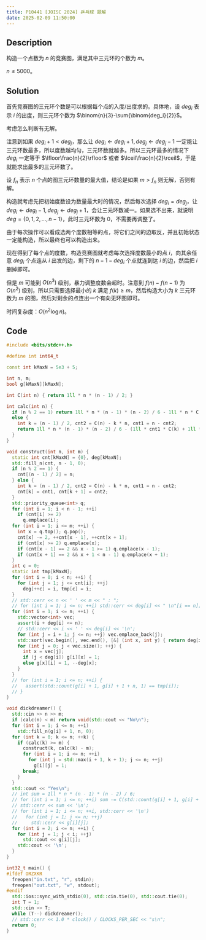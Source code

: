 ```yaml
---
title: P10441 [JOISC 2024] 乒乓球 题解
date: 2025-02-09 11:50:00
---
```


## Description

构造一个点数为 $n$ 的竞赛图，满足其中三元环的个数为 $m$。

$n\leq 5000$。

## Solution

首先竞赛图的三元环个数是可以根据每个点的入度/出度求的。具体地，设 $deg_i$ 表示 $i$ 的出度，则三元环个数为 $\binom{n}{3}-\sum{\binom{deg_i}{2}}$。

考虑怎么判断有无解。

注意到如果 $deg_i+1<deg_j$，那么让 $deg_i\leftarrow deg_i+1,deg_j\leftarrow deg_j-1$ 一定能让三元环数最多，所以度数越均匀，三元环数就越多。所以三元环最多的情况下 $deg_i$ 一定等于 $\lfloor\frac{n}{2}\rfloor$ 或者 $\lceil\frac{n}{2}\rceil$，于是就能求出最多的三元环数了。

设 $f_n$ 表示 $n$ 个点的图三元环数量的最大值，结论是如果 $m>f_n$ 则无解，否则有解。

构造就考虑先把初始度数设为数量最大时的情况，然后每次选择 $deg_i=deg_j$，让 $deg_i\leftarrow deg_i-1,deg_j\leftarrow deg_j+1$，会让三元环数减一。如果选不出来，就说明 $deg=\{0,1,2,\ldots,n-1\}$，此时三元环数为 $0$，不需要再调整了。

由于每次操作可以看成选两个度数相等的点，将它们之间的边取反，并且初始状态一定能构造，所以最终也可以构造出来。

现在得到了每个点的度数，构造竞赛图就考虑每次选择度数最小的点 $i$，向其余任意 $deg_i$ 个点连从 $i$ 出发的边，剩下的 $n-1-deg_i$ 个点就连到达 $i$ 的边，然后把 $i$ 删掉即可。

但是 $m$ 可能到 $O(n^3)$ 级别，暴力调整度数会超时。注意到 $f(n)-f(n-1)$ 为 $O(n^2)$ 级别，所以只需要选择最小的 $k$ 满足 $f(k)\geq m$，然后构造大小为 $k$ 三元环数为 $m$ 的图，然后对剩余的点连出一个有向无环图即可。

时间复杂度：$O(n^2\log n)$。

## Code

```cpp
#include <bits/stdc++.h>

#define int int64_t

const int kMaxN = 5e3 + 5;

int n, m;
bool g[kMaxN][kMaxN];

int C(int n) { return 1ll * n * (n - 1) / 2; }

int calc(int n) {
  if (n % 2 == 1) return 1ll * n * (n - 1) * (n - 2) / 6 - 1ll * n * C((n - 1) / 2);
  else {
    int k = (n - 1) / 2, cnt2 = C(n) - k * n, cnt1 = n - cnt2;
    return 1ll * n * (n - 1) * (n - 2) / 6 - (1ll * cnt1 * C(k) + 1ll * cnt2 * C(k + 1));
  }
}

void construct(int n, int m) {
  static int cnt[kMaxN] = {0}, deg[kMaxN];
  std::fill_n(cnt, n - 1, 0);
  if (n % 2 == 1) {
    cnt[(n - 1) / 2] = n;
  } else {
    int k = (n - 1) / 2, cnt2 = C(n) - k * n, cnt1 = n - cnt2;
    cnt[k] = cnt1, cnt[k + 1] = cnt2;
  }
  std::priority_queue<int> q;
  for (int i = 1; i < n - 1; ++i)
    if (cnt[i] >= 2)
      q.emplace(i);
  for (int i = 1; i <= m; ++i) {
    int x = q.top(); q.pop();
    cnt[x] -= 2, ++cnt[x - 1], ++cnt[x + 1];
    if (cnt[x] >= 2) q.emplace(x);
    if (cnt[x - 1] == 2 && x - 1 >= 1) q.emplace(x - 1);
    if (cnt[x + 1] == 2 && x + 1 < n - 1) q.emplace(x + 1);
  }
  int c = 0;
  static int tmp[kMaxN];
  for (int i = 0; i < n; ++i) {
    for (int j = 1; j <= cnt[i]; ++j)
      deg[++c] = i, tmp[c] = i;
  }
  // std::cerr << n << ' ' << m << " : ";
  // for (int i = 1; i <= n; ++i) std::cerr << deg[i] << " \n"[i == n];
  for (int i = 1; i <= n; ++i) {
    std::vector<int> vec;
    assert(i + deg[i] <= n);
    // std::cerr << i << ' ' << deg[i] << '\n';
    for (int j = i + 1; j <= n; ++j) vec.emplace_back(j);
    std::sort(vec.begin(), vec.end(), [&] (int x, int y) { return deg[x] < deg[y]; });
    for (int j = 0; j < vec.size(); ++j) {
      int x = vec[j];
      if (j < deg[i]) g[i][x] = 1;
      else g[x][i] = 1, --deg[x];
    }
  }
  // for (int i = 1; i <= n; ++i) {
  //   assert(std::count(g[i] + 1, g[i] + 1 + n, 1) == tmp[i]);
  // }
}

void dickdreamer() {
  std::cin >> n >> m;
  if (calc(n) < m) return void(std::cout << "No\n");
  for (int i = 1; i <= n; ++i)
    std::fill_n(g[i] + 1, n, 0);
  for (int k = 0; k <= n; ++k) {
    if (calc(k) >= m) {
      construct(k, calc(k) - m);
      for (int i = 1; i <= n; ++i)
        for (int j = std::max(i + 1, k + 1); j <= n; ++j)
          g[i][j] = 1;
      break;
    }
  }
  std::cout << "Yes\n";
  // int sum = 1ll * n * (n - 1) * (n - 2) / 6;
  // for (int i = 1; i <= n; ++i) sum -= C(std::count(g[i] + 1, g[i] + 1 + n, 1));
  // std::cerr << sum << '\n';
  // for (int i = 1; i <= n; ++i, std::cerr << '\n')
  //   for (int j = 1; j <= n; ++j)
  //     std::cerr << g[i][j];
  for (int i = 2; i <= n; ++i) {
    for (int j = 1; j < i; ++j)
      std::cout << g[i][j];
    std::cout << '\n';
  }
}

int32_t main() {
#ifdef ORZXKR
  freopen("in.txt", "r", stdin);
  freopen("out.txt", "w", stdout);
#endif
  std::ios::sync_with_stdio(0), std::cin.tie(0), std::cout.tie(0);
  int T = 1;
  std::cin >> T;
  while (T--) dickdreamer();
  // std::cerr << 1.0 * clock() / CLOCKS_PER_SEC << "s\n";
  return 0;
}
```